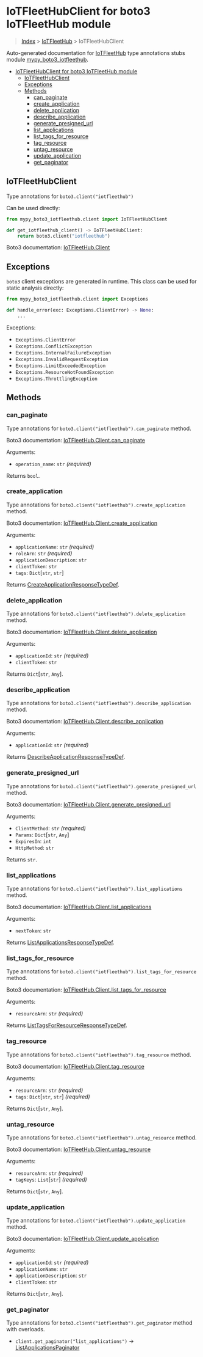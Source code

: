 # IoTFleetHubClient for boto3 IoTFleetHub module

> [Index](..) > [IoTFleetHub](.) > IoTFleetHubClient

Auto-generated documentation for
[IoTFleetHub](https://boto3.amazonaws.com/v1/documentation/api/1.17.76/reference/services/iotfleethub.html#IoTFleetHub)
type annotations stubs module
[mypy_boto3_iotfleethub](https://pypi.org/project/mypy-boto3-iotfleethub/).

- [IoTFleetHubClient for boto3 IoTFleetHub module](#iotfleethubclient-for-boto3-iotfleethub-module)
  - [IoTFleetHubClient](#iotfleethubclient)
  - [Exceptions](#exceptions)
  - [Methods](#methods)
    - [can_paginate](#can_paginate)
    - [create_application](#create_application)
    - [delete_application](#delete_application)
    - [describe_application](#describe_application)
    - [generate_presigned_url](#generate_presigned_url)
    - [list_applications](#list_applications)
    - [list_tags_for_resource](#list_tags_for_resource)
    - [tag_resource](#tag_resource)
    - [untag_resource](#untag_resource)
    - [update_application](#update_application)
    - [get_paginator](#get_paginator)

## IoTFleetHubClient

Type annotations for `boto3.client("iotfleethub")`

Can be used directly:

```python
from mypy_boto3_iotfleethub.client import IoTFleetHubClient

def get_iotfleethub_client() -> IoTFleetHubClient:
    return boto3.client("iotfleethub")
```

Boto3 documentation:
[IoTFleetHub.Client](https://boto3.amazonaws.com/v1/documentation/api/1.17.76/reference/services/iotfleethub.html#IoTFleetHub.Client)

## Exceptions

`boto3` client exceptions are generated in runtime. This class can be used for
static analysis directly:

```python
from mypy_boto3_iotfleethub.client import Exceptions

def handle_error(exc: Exceptions.ClientError) -> None:
    ...
```

Exceptions:

- `Exceptions.ClientError`
- `Exceptions.ConflictException`
- `Exceptions.InternalFailureException`
- `Exceptions.InvalidRequestException`
- `Exceptions.LimitExceededException`
- `Exceptions.ResourceNotFoundException`
- `Exceptions.ThrottlingException`

## Methods

### can_paginate

Type annotations for `boto3.client("iotfleethub").can_paginate` method.

Boto3 documentation:
[IoTFleetHub.Client.can_paginate](https://boto3.amazonaws.com/v1/documentation/api/1.17.76/reference/services/iotfleethub.html#IoTFleetHub.Client.can_paginate)

Arguments:

- `operation_name`: `str` *(required)*

Returns `bool`.

### create_application

Type annotations for `boto3.client("iotfleethub").create_application` method.

Boto3 documentation:
[IoTFleetHub.Client.create_application](https://boto3.amazonaws.com/v1/documentation/api/1.17.76/reference/services/iotfleethub.html#IoTFleetHub.Client.create_application)

Arguments:

- `applicationName`: `str` *(required)*
- `roleArn`: `str` *(required)*
- `applicationDescription`: `str`
- `clientToken`: `str`
- `tags`: `Dict`\[`str`, `str`\]

Returns
[CreateApplicationResponseTypeDef](./type_defs.md#createapplicationresponsetypedef).

### delete_application

Type annotations for `boto3.client("iotfleethub").delete_application` method.

Boto3 documentation:
[IoTFleetHub.Client.delete_application](https://boto3.amazonaws.com/v1/documentation/api/1.17.76/reference/services/iotfleethub.html#IoTFleetHub.Client.delete_application)

Arguments:

- `applicationId`: `str` *(required)*
- `clientToken`: `str`

Returns `Dict`\[`str`, `Any`\].

### describe_application

Type annotations for `boto3.client("iotfleethub").describe_application` method.

Boto3 documentation:
[IoTFleetHub.Client.describe_application](https://boto3.amazonaws.com/v1/documentation/api/1.17.76/reference/services/iotfleethub.html#IoTFleetHub.Client.describe_application)

Arguments:

- `applicationId`: `str` *(required)*

Returns
[DescribeApplicationResponseTypeDef](./type_defs.md#describeapplicationresponsetypedef).

### generate_presigned_url

Type annotations for `boto3.client("iotfleethub").generate_presigned_url`
method.

Boto3 documentation:
[IoTFleetHub.Client.generate_presigned_url](https://boto3.amazonaws.com/v1/documentation/api/1.17.76/reference/services/iotfleethub.html#IoTFleetHub.Client.generate_presigned_url)

Arguments:

- `ClientMethod`: `str` *(required)*
- `Params`: `Dict`\[`str`, `Any`\]
- `ExpiresIn`: `int`
- `HttpMethod`: `str`

Returns `str`.

### list_applications

Type annotations for `boto3.client("iotfleethub").list_applications` method.

Boto3 documentation:
[IoTFleetHub.Client.list_applications](https://boto3.amazonaws.com/v1/documentation/api/1.17.76/reference/services/iotfleethub.html#IoTFleetHub.Client.list_applications)

Arguments:

- `nextToken`: `str`

Returns
[ListApplicationsResponseTypeDef](./type_defs.md#listapplicationsresponsetypedef).

### list_tags_for_resource

Type annotations for `boto3.client("iotfleethub").list_tags_for_resource`
method.

Boto3 documentation:
[IoTFleetHub.Client.list_tags_for_resource](https://boto3.amazonaws.com/v1/documentation/api/1.17.76/reference/services/iotfleethub.html#IoTFleetHub.Client.list_tags_for_resource)

Arguments:

- `resourceArn`: `str` *(required)*

Returns
[ListTagsForResourceResponseTypeDef](./type_defs.md#listtagsforresourceresponsetypedef).

### tag_resource

Type annotations for `boto3.client("iotfleethub").tag_resource` method.

Boto3 documentation:
[IoTFleetHub.Client.tag_resource](https://boto3.amazonaws.com/v1/documentation/api/1.17.76/reference/services/iotfleethub.html#IoTFleetHub.Client.tag_resource)

Arguments:

- `resourceArn`: `str` *(required)*
- `tags`: `Dict`\[`str`, `str`\] *(required)*

Returns `Dict`\[`str`, `Any`\].

### untag_resource

Type annotations for `boto3.client("iotfleethub").untag_resource` method.

Boto3 documentation:
[IoTFleetHub.Client.untag_resource](https://boto3.amazonaws.com/v1/documentation/api/1.17.76/reference/services/iotfleethub.html#IoTFleetHub.Client.untag_resource)

Arguments:

- `resourceArn`: `str` *(required)*
- `tagKeys`: `List`\[`str`\] *(required)*

Returns `Dict`\[`str`, `Any`\].

### update_application

Type annotations for `boto3.client("iotfleethub").update_application` method.

Boto3 documentation:
[IoTFleetHub.Client.update_application](https://boto3.amazonaws.com/v1/documentation/api/1.17.76/reference/services/iotfleethub.html#IoTFleetHub.Client.update_application)

Arguments:

- `applicationId`: `str` *(required)*
- `applicationName`: `str`
- `applicationDescription`: `str`
- `clientToken`: `str`

Returns `Dict`\[`str`, `Any`\].

### get_paginator

Type annotations for `boto3.client("iotfleethub").get_paginator` method with
overloads.

- `client.get_paginator("list_applications")` ->
  [ListApplicationsPaginator](./paginators.md#listapplicationspaginator)
